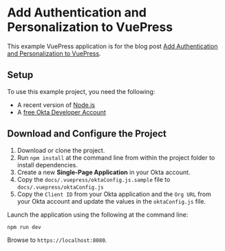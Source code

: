 # Add Authentication and Personalization to VuePress

This example VuePress application is for the blog post [Add Authentication and Personalization to VuePress](https://developer.okta.com/blog/2019/06/14/add-authentication-and-personalization-to-vuepress).

## Setup

To use this example project, you need the following:

* A recent version of [Node.js](https://nodejs.org/)
* A [free Okta Developer Account](https://developer.okta.com/signup/)

## Download and Configure the Project

1. Download or clone the project.
1. Run `npm install` at the command line from within the project folder to install dependencies.
1. Create a new **Single-Page Application** in your Okta account.
1. Copy the `docs/.vuepress/oktaConfig.js.sample` file to `docs/.vuepress/oktaConfig.js`
1. Copy the `Client ID` from your Okta application and the `Org URL` from your Okta account and update the values in the `oktaConfig.js` file.

Launch the application using the following at the command line:

```sh
npm run dev
```

Browse to `https://localhost:8080`.
